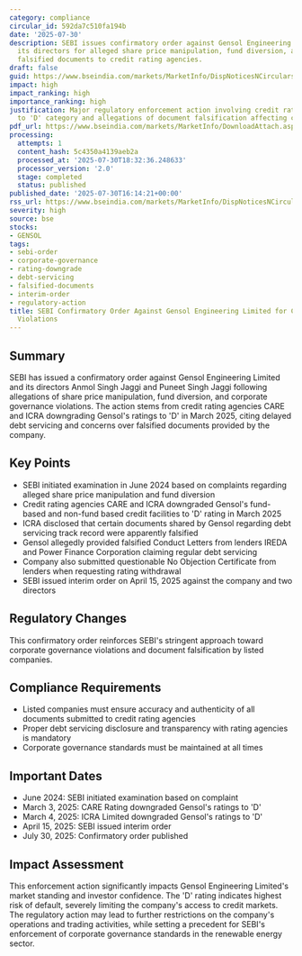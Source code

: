 ```yaml
---
category: compliance
circular_id: 592da7c510fa194b
date: '2025-07-30'
description: SEBI issues confirmatory order against Gensol Engineering Limited and
  its directors for alleged share price manipulation, fund diversion, and providing
  falsified documents to credit rating agencies.
draft: false
guid: https://www.bseindia.com/markets/MarketInfo/DispNoticesNCirculars.aspx?Noticeid={D9A75493-610C-40EC-BD0D-956382DD3495}&noticeno=20250730-58&dt=07/30/2025&icount=58&totcount=59&flag=0
impact: high
impact_ranking: high
importance_ranking: high
justification: Major regulatory enforcement action involving credit rating downgrades
  to 'D' category and allegations of document falsification affecting corporate governance
pdf_url: https://www.bseindia.com/markets/MarketInfo/DownloadAttach.aspx?id=20250730-58&attachedId=4d5921fd-0c2d-48ec-9c49-ebcc80dea0b0
processing:
  attempts: 1
  content_hash: 5c4350a4139aeb2a
  processed_at: '2025-07-30T18:32:36.248633'
  processor_version: '2.0'
  stage: completed
  status: published
published_date: '2025-07-30T16:14:21+00:00'
rss_url: https://www.bseindia.com/markets/MarketInfo/DispNoticesNCirculars.aspx?Noticeid={D9A75493-610C-40EC-BD0D-956382DD3495}&noticeno=20250730-58&dt=07/30/2025&icount=58&totcount=59&flag=0
severity: high
source: bse
stocks:
- GENSOL
tags:
- sebi-order
- corporate-governance
- rating-downgrade
- debt-servicing
- falsified-documents
- interim-order
- regulatory-action
title: SEBI Confirmatory Order Against Gensol Engineering Limited for Corporate Governance
  Violations
---
```


## Summary

SEBI has issued a confirmatory order against Gensol Engineering Limited and its directors Anmol Singh Jaggi and Puneet Singh Jaggi following allegations of share price manipulation, fund diversion, and corporate governance violations. The action stems from credit rating agencies CARE and ICRA downgrading Gensol's ratings to 'D' in March 2025, citing delayed debt servicing and concerns over falsified documents provided by the company.

## Key Points

- SEBI initiated examination in June 2024 based on complaints regarding alleged share price manipulation and fund diversion
- Credit rating agencies CARE and ICRA downgraded Gensol's fund-based and non-fund based credit facilities to 'D' rating in March 2025
- ICRA disclosed that certain documents shared by Gensol regarding debt servicing track record were apparently falsified
- Gensol allegedly provided falsified Conduct Letters from lenders IREDA and Power Finance Corporation claiming regular debt servicing
- Company also submitted questionable No Objection Certificate from lenders when requesting rating withdrawal
- SEBI issued interim order on April 15, 2025 against the company and two directors

## Regulatory Changes

This confirmatory order reinforces SEBI's stringent approach toward corporate governance violations and document falsification by listed companies.

## Compliance Requirements

- Listed companies must ensure accuracy and authenticity of all documents submitted to credit rating agencies
- Proper debt servicing disclosure and transparency with rating agencies is mandatory
- Corporate governance standards must be maintained at all times

## Important Dates

- June 2024: SEBI initiated examination based on complaint
- March 3, 2025: CARE Rating downgraded Gensol's ratings to 'D'
- March 4, 2025: ICRA Limited downgraded Gensol's ratings to 'D'
- April 15, 2025: SEBI issued interim order
- July 30, 2025: Confirmatory order published

## Impact Assessment

This enforcement action significantly impacts Gensol Engineering Limited's market standing and investor confidence. The 'D' rating indicates highest risk of default, severely limiting the company's access to credit markets. The regulatory action may lead to further restrictions on the company's operations and trading activities, while setting a precedent for SEBI's enforcement of corporate governance standards in the renewable energy sector.